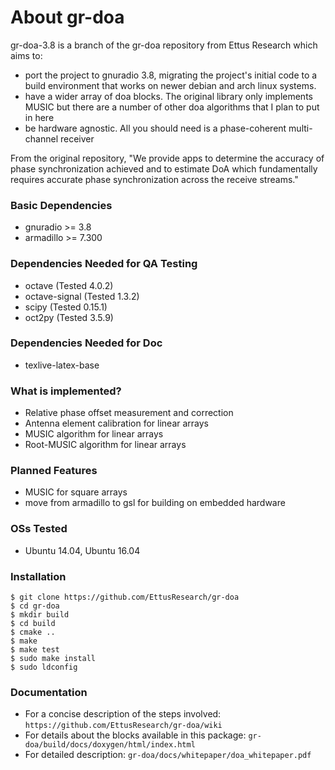 # About gr-doa
gr-doa-3.8 is a branch of the gr-doa repository from Ettus Research which aims to:
 - port the project to gnuradio 3.8, migrating the project's initial code to a build environment that works on newer debian and arch linux systems.
 - have a wider array of doa blocks. The original library only implements MUSIC but there are a number of other doa algorithms that I plan to put in here
 - be hardware agnostic. All you should need is a phase-coherent multi-channel receiver

From the original repository, "We provide apps to determine the accuracy of phase synchronization achieved and to estimate DoA which fundamentally requires accurate phase synchronization across the receive streams."

### Basic Dependencies
 - gnuradio >= 3.8
 - armadillo >= 7.300

### Dependencies Needed for QA Testing
 - octave (Tested 4.0.2)
 - octave-signal (Tested 1.3.2)
 - scipy (Tested 0.15.1)
 - oct2py (Tested 3.5.9)

### Dependencies Needed for Doc
 - texlive-latex-base

### What is implemented?
 - Relative phase offset measurement and correction
 - Antenna element calibration for linear arrays
 - MUSIC algorithm for linear arrays
 - Root-MUSIC algorithm for linear arrays 

### Planned Features
 - MUSIC for square arrays
 - move from armadillo to gsl for building on embedded hardware

### OSs Tested 
 - Ubuntu 14.04, Ubuntu 16.04 
 
### Installation
`$ git clone https://github.com/EttusResearch/gr-doa` <br />
`$ cd gr-doa` <br />
`$ mkdir build` <br />
`$ cd build` <br />
`$ cmake ..` <br />
`$ make` <br />
`$ make test` <br />
`$ sudo make install` <br />
`$ sudo ldconfig` <br />

### Documentation
 - For a concise description of the steps involved: `https://github.com/EttusResearch/gr-doa/wiki`
 - For details about the blocks available
in this package: `gr-doa/build/docs/doxygen/html/index.html`
 - For detailed description: `gr-doa/docs/whitepaper/doa_whitepaper.pdf`
